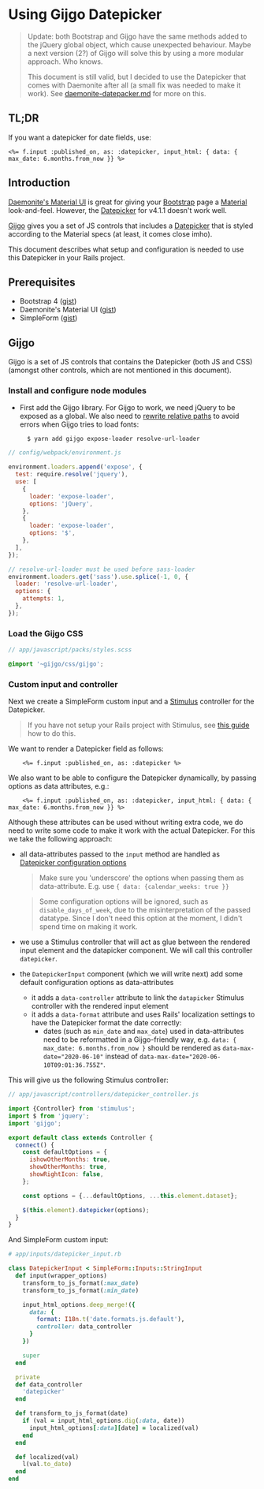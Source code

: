 # Using Gijgo Datepicker

> Update: both Bootstrap and Gijgo have the same methods added to the jQuery global object, which cause unexpected behaviour. Maybe a next version (2?) of Gijgo will solve this by using a more modular approach. Who knows.
> 
> This document is still valid, but I decided to use the Datepicker that comes with Daemonite after all (a small fix was needed to make it work). See [daemonite-datepacker.md](daemonite-datepacker.md) for more on this.

## TL;DR

If you want a datepicker for date fields, use:

    <%= f.input :published_on, as: :datepicker, input_html: { data: { max_date: 6.months.from_now }} %>

## Introduction

[Daemonite's Material UI](https://daemonite.github.io/material/docs/4.1/material/pickers/#date-pickers) is great for giving your [Bootstrap](https://getbootstrap.com/) page a [Material](https://material.io/) look-and-feel. However, the [Datepicker](https://daemonite.github.io/material/docs/4.1/material/pickers/#date-pickers) for v4.1.1 doesn't work well.

[Gijgo](https://gijgo.com) gives you a set of JS controls that includes a [Datepicker](https://gijgo.com/datepicker) that is styled according to the Material specs (at least, it comes close imho).

This document describes what setup and configuration is needed to use this Datepicker in your Rails project.

## Prerequisites

* Bootstrap 4 ([gist](https://gist.github.com/bazzel/2c64e2e5804077f9a61938a93ed54823))
* Daemonite's Material UI ([gist](https://gist.github.com/bazzel/0226bf815c9018388ae2e7e3bc438c57))
* SimpleForm ([gist](https://gist.github.com/bazzel/a03bfc72dbd8966b0bedb74e164ddce0))

## Gijgo

Gijgo is a set of JS controls that contains the Datepicker (both JS and CSS) (amongst other controls, which are not mentioned in this document).

### Install and configure node modules

* First add the Gijgo library. For Gijgo to work, we need jQuery to be exposed as a global. We also need to [rewrite relative paths](https://github.com/rails/webpacker/blob/master/docs/css.md#resolve-url-loader) to avoid errors when Gijgo tries to load fonts:

        $ yarn add gijgo expose-loader resolve-url-loader

```javascript
// config/webpack/environment.js

environment.loaders.append('expose', {
  test: require.resolve('jquery'),
  use: [
    {
      loader: 'expose-loader',
      options: 'jQuery',
    },
    {
      loader: 'expose-loader',
      options: '$',
    },
  ],
});

// resolve-url-loader must be used before sass-loader
environment.loaders.get('sass').use.splice(-1, 0, {
  loader: 'resolve-url-loader',
  options: {
    attempts: 1,
  },
});

```

### Load the Gijgo CSS

```scss
// app/javascript/packs/styles.scss

@import '~gijgo/css/gijgo';
```

### Custom input and controller

Next we create a SimpleForm custom input and a [Stimulus](https://stimulusjs.org/) controller for the Datepicker.

> If you have not setup your Rails project with Stimulus, see [this guide](https://github.com/rails/webpacker#stimulus) how to do this.

We want to render a Datepicker field as follows:
  
        <%= f.input :published_on, as: :datepicker %>

We also want to be able to configure the Datepicker dynamically, by passing options as data attributes, e.g.:
        
        <%= f.input :published_on, as: :datepicker, input_html: { data: { max_date: 6.months.from_now }} %>
        
Although these attributes can be used without writing extra code, we do need to write some code to make it work with the actual Datepicker. For this we take the following approach:
  
* all data-attributes passed to the `input` method are handled as [Datepicker configuration options](https://gijgo.com/datepicker/configuration)

  > Make sure you 'underscore' the options when passing them as data-attribute. E.g. use `{ data: {calendar_weeks: true }}`

  > Some configuration options will be ignored, such as `disable_days_of_week`, due to the misinterpretation of the passed datatype. Since I don't need this option at the moment, I didn't spend time on making it work. 

* we use a Stimulus controller that will act as glue between the rendered input element and the datapicker component. We will call this controller `datepicker`.
* the `DatepickerInput` component (which we will write next) add some default configuration options as data-attributes
   * it adds a `data-controller` attribute to link the `datapicker` Stimulus controller with the rendered input element
   * it adds a `data-format` attribute and uses Rails' localization settings to have the Datepicker format the date correctly:
     * dates (such as `min_date` and `max_date`) used in data-attributes need to be reformatted in a Gijgo-friendly way, e.g. `data: { max_date: 6.months.from_now }` should be rendered as `data-max-date="2020-06-10"` instead of `data-max-date="2020-06-10T09:01:36.755Z"`.

This will give us the following Stimulus controller:
  
```javascript
// app/javascript/controllers/datepicker_controller.js

import {Controller} from 'stimulus';
import $ from 'jquery';
import 'gijgo';

export default class extends Controller {
  connect() {
    const defaultOptions = {
      ishowOtherMonths: true,
      showOtherMonths: true,
      showRightIcon: false,
    };

    const options = {...defaultOptions, ...this.element.dataset};

    $(this.element).datepicker(options);
  }
}
```
  
And SimpleForm custom input:  

```ruby
# app/inputs/datepicker_input.rb

class DatepickerInput < SimpleForm::Inputs::StringInput
  def input(wrapper_options)
    transform_to_js_format(:max_date)
    transform_to_js_format(:min_date)

    input_html_options.deep_merge!({
      data: {
        format: I18n.t('date.formats.js.default'),
        controller: data_controller
      }
    })

    super
  end

  private
  def data_controller
    'datepicker'
  end

  def transform_to_js_format(date)
    if (val = input_html_options.dig(:data, date))
      input_html_options[:data][date] = localized(val)
    end
  end

  def localized(val)
    l(val.to_date)
  end
end
```